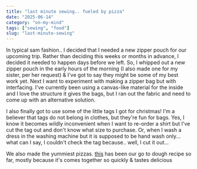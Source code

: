 ```yaml
---
title: "last minute sewing.. fueled by pizza"
date: "2025-06-14"
category: "on-my-mind"
tags: ["sewing", "food"]
slug: "last-minute-sewing"
---
```


In typical sam fashion.. I decided that I needed a new zipper pouch for our upcoming trip. Rather than deciding this weeks or months in advance, I decided it needed to happen days before we left. So, I whipped out a new zipper pouch in the early hours of the morning (I also made one for my sister, per her request) & I've got to say they might be some of my best work yet. Next I want to experiment with making a zipper bag but with interfacing. I've currently been using a canvas-like material for the inside and I love the structure it gives the bags, but I ran out the fabric and need to come up with an alternative solution.

I also finally got to use some of the little tags I got for christmas! I'm a believer that tags do not belong in clothes, but they're fun for bags. Yes, I know it becomes wildly inconvenient when I want to re-order a shirt but I've cut the tag out and don't know what size to purchase. Or, when I wash a dress in the washing machine but it is supposed to be hand wash only... what can I say, I couldn't check the tag because.. well, I cut it out...

We also made the yummiest pizzas. [this](https://joyfoodsunshine.com/easy-homemade-pizza-dough/) has been our go to dough recipe so far, mostly because it's comes together so quickly & tastes delicious
